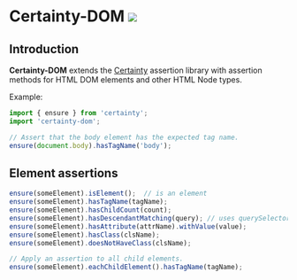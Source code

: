 # Certainty-DOM ![](https://travis-ci.org/viridia/certainty-dom.svg?branch=master)

## Introduction

**Certainty-DOM** extends the [Certainty](https://github.com/viridia/certainty-dom) assertion
library with assertion methods for HTML DOM elements and other HTML Node types.

Example:

```javascript
import { ensure } from 'certainty';
import 'certainty-dom';

// Assert that the body element has the expected tag name.
ensure(document.body).hasTagName('body');
```

## Element assertions

```javascript
ensure(someElement).isElement();  // is an element
ensure(someElement).hasTagName(tagName);
ensure(someElement).hasChildCount(count);
ensure(someElement).hasDescendantMatching(query); // uses querySelector()
ensure(someElement).hasAttribute(attrName).withValue(value);
ensure(someElement).hasClass(clsName);
ensure(someElement).doesNotHaveClass(clsName);

// Apply an assertion to all child elements.
ensure(someElement).eachChildElement().hasTagName(tagName);
```

